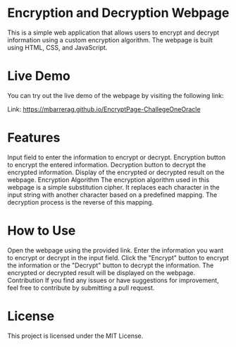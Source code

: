 # Encryption and Decryption Webpage
This is a simple web application that allows users to encrypt and decrypt information using a custom encryption algorithm. The webpage is built using HTML, CSS, and JavaScript.

# Live Demo
You can try out the live demo of the webpage by visiting the following link:

Link: https://mbarrerag.github.io/EncryptPage-ChallegeOneOracle
# Features
Input field to enter the information to encrypt or decrypt.
Encryption button to encrypt the entered information.
Decryption button to decrypt the encrypted information.
Display of the encrypted or decrypted result on the webpage.
Encryption Algorithm
The encryption algorithm used in this webpage is a simple substitution cipher. It replaces each character in the input string with another character based on a predefined mapping. The decryption process is the reverse of this mapping.

# How to Use
Open the webpage using the provided link.
Enter the information you want to encrypt or decrypt in the input field.
Click the "Encrypt" button to encrypt the information or the "Decrypt" button to decrypt the information.
The encrypted or decrypted result will be displayed on the webpage.
Contribution
If you find any issues or have suggestions for improvement, feel free to contribute by submitting a pull request.

# License
This project is licensed under the MIT License.

